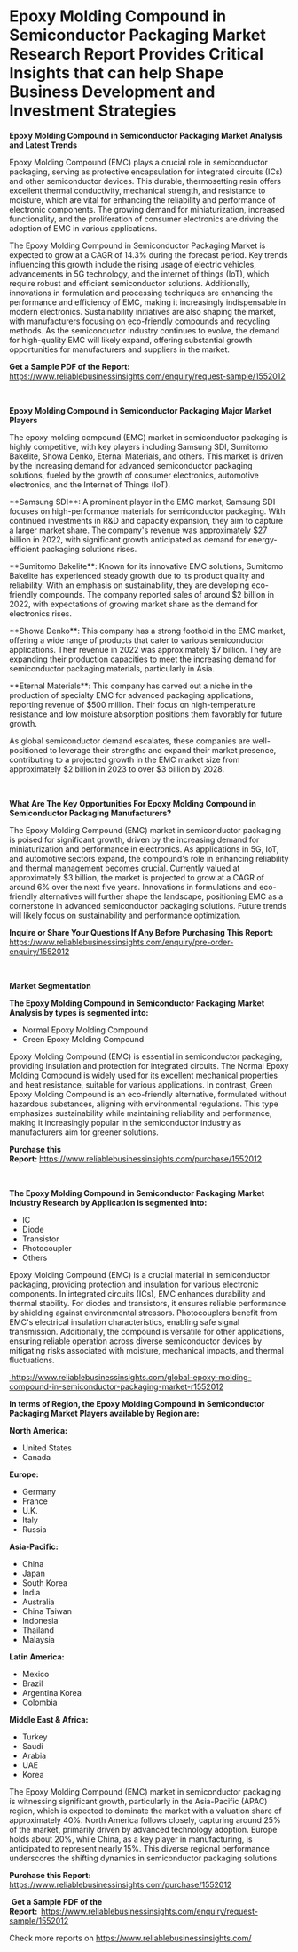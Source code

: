 <p><h1>Epoxy Molding Compound in Semiconductor Packaging Market Research Report Provides Critical Insights that can help Shape Business Development and Investment Strategies</h1></p><p><strong>Epoxy Molding Compound in Semiconductor Packaging Market Analysis and Latest Trends</strong></p>
<p><p>Epoxy Molding Compound (EMC) plays a crucial role in semiconductor packaging, serving as protective encapsulation for integrated circuits (ICs) and other semiconductor devices. This durable, thermosetting resin offers excellent thermal conductivity, mechanical strength, and resistance to moisture, which are vital for enhancing the reliability and performance of electronic components. The growing demand for miniaturization, increased functionality, and the proliferation of consumer electronics are driving the adoption of EMC in various applications.</p><p>The Epoxy Molding Compound in Semiconductor Packaging Market is expected to grow at a CAGR of 14.3% during the forecast period. Key trends influencing this growth include the rising usage of electric vehicles, advancements in 5G technology, and the internet of things (IoT), which require robust and efficient semiconductor solutions. Additionally, innovations in formulation and processing techniques are enhancing the performance and efficiency of EMC, making it increasingly indispensable in modern electronics. Sustainability initiatives are also shaping the market, with manufacturers focusing on eco-friendly compounds and recycling methods. As the semiconductor industry continues to evolve, the demand for high-quality EMC will likely expand, offering substantial growth opportunities for manufacturers and suppliers in the market.</p></p>
<p><strong>Get a Sample PDF of the Report:&nbsp;</strong> <a href="https://www.reliablebusinessinsights.com/enquiry/request-sample/1552012?utm_campaign=2201&utm_medium=2&utm_source=Github&utm_content=ia&utm_term=01022025&utm_id=epoxy-molding-compound-in-semiconductor-packaging">https://www.reliablebusinessinsights.com/enquiry/request-sample/1552012</a></p>
<p>&nbsp;</p>
<p><strong>Epoxy Molding Compound in Semiconductor Packaging Major Market Players</strong></p>
<p><p>The epoxy molding compound (EMC) market in semiconductor packaging is highly competitive, with key players including Samsung SDI, Sumitomo Bakelite, Showa Denko, Eternal Materials, and others. This market is driven by the increasing demand for advanced semiconductor packaging solutions, fueled by the growth of consumer electronics, automotive electronics, and the Internet of Things (IoT).</p><p>**Samsung SDI**: A prominent player in the EMC market, Samsung SDI focuses on high-performance materials for semiconductor packaging. With continued investments in R&D and capacity expansion, they aim to capture a larger market share. The company's revenue was approximately $27 billion in 2022, with significant growth anticipated as demand for energy-efficient packaging solutions rises.</p><p>**Sumitomo Bakelite**: Known for its innovative EMC solutions, Sumitomo Bakelite has experienced steady growth due to its product quality and reliability. With an emphasis on sustainability, they are developing eco-friendly compounds. The company reported sales of around $2 billion in 2022, with expectations of growing market share as the demand for electronics rises.</p><p>**Showa Denko**: This company has a strong foothold in the EMC market, offering a wide range of products that cater to various semiconductor applications. Their revenue in 2022 was approximately $7 billion. They are expanding their production capacities to meet the increasing demand for semiconductor packaging materials, particularly in Asia.</p><p>**Eternal Materials**: This company has carved out a niche in the production of specialty EMC for advanced packaging applications, reporting revenue of $500 million. Their focus on high-temperature resistance and low moisture absorption positions them favorably for future growth.</p><p>As global semiconductor demand escalates, these companies are well-positioned to leverage their strengths and expand their market presence, contributing to a projected growth in the EMC market size from approximately $2 billion in 2023 to over $3 billion by 2028.</p></p>
<p>&nbsp;</p>
<p><strong>What Are The Key Opportunities For Epoxy Molding Compound in Semiconductor Packaging Manufacturers?</strong></p>
<p><p>The Epoxy Molding Compound (EMC) market in semiconductor packaging is poised for significant growth, driven by the increasing demand for miniaturization and performance in electronics. As applications in 5G, IoT, and automotive sectors expand, the compound's role in enhancing reliability and thermal management becomes crucial. Currently valued at approximately $3 billion, the market is projected to grow at a CAGR of around 6% over the next five years. Innovations in formulations and eco-friendly alternatives will further shape the landscape, positioning EMC as a cornerstone in advanced semiconductor packaging solutions. Future trends will likely focus on sustainability and performance optimization.</p></p>
<p><strong>Inquire or Share Your Questions If Any Before Purchasing This Report:</strong> <a href="https://www.reliablebusinessinsights.com/enquiry/pre-order-enquiry/1552012?utm_campaign=2201&utm_medium=2&utm_source=Github&utm_content=ia&utm_term=01022025&utm_id=epoxy-molding-compound-in-semiconductor-packaging">https://www.reliablebusinessinsights.com/enquiry/pre-order-enquiry/1552012</a></p>
<p>&nbsp;</p>
<p><strong>Market Segmentation</strong></p>
<p><strong>The Epoxy Molding Compound in Semiconductor Packaging Market Analysis by types is segmented into:</strong></p>
<p><ul><li>Normal Epoxy Molding Compound</li><li>Green Epoxy Molding Compound</li></ul></p>
<p><p>Epoxy Molding Compound (EMC) is essential in semiconductor packaging, providing insulation and protection for integrated circuits. The Normal Epoxy Molding Compound is widely used for its excellent mechanical properties and heat resistance, suitable for various applications. In contrast, Green Epoxy Molding Compound is an eco-friendly alternative, formulated without hazardous substances, aligning with environmental regulations. This type emphasizes sustainability while maintaining reliability and performance, making it increasingly popular in the semiconductor industry as manufacturers aim for greener solutions.</p></p>
<p><strong>Purchase this Report:&nbsp;</strong><a href="https://www.reliablebusinessinsights.com/purchase/1552012?utm_campaign=2201&utm_medium=2&utm_source=Github&utm_content=ia&utm_term=01022025&utm_id=epoxy-molding-compound-in-semiconductor-packaging">https://www.reliablebusinessinsights.com/purchase/1552012</a></p>
<p>&nbsp;</p>
<p><strong>The Epoxy Molding Compound in Semiconductor Packaging Market Industry Research by Application is segmented into:</strong></p>
<p><ul><li>IC</li><li>Diode</li><li>Transistor</li><li>Photocoupler</li><li>Others</li></ul></p>
<p><p>Epoxy Molding Compound (EMC) is a crucial material in semiconductor packaging, providing protection and insulation for various electronic components. In integrated circuits (ICs), EMC enhances durability and thermal stability. For diodes and transistors, it ensures reliable performance by shielding against environmental stressors. Photocouplers benefit from EMC's electrical insulation characteristics, enabling safe signal transmission. Additionally, the compound is versatile for other applications, ensuring reliable operation across diverse semiconductor devices by mitigating risks associated with moisture, mechanical impacts, and thermal fluctuations.</p></p>
<p><a href="https://www.reliablebusinessinsights.com/global-epoxy-molding-compound-in-semiconductor-packaging-market-r1552012?utm_campaign=2201&utm_medium=2&utm_source=Github&utm_content=ia&utm_term=01022025&utm_id=epoxy-molding-compound-in-semiconductor-packaging">&nbsp;https://www.reliablebusinessinsights.com/global-epoxy-molding-compound-in-semiconductor-packaging-market-r1552012</a></p>
<p><strong>In terms of Region, the Epoxy Molding Compound in Semiconductor Packaging Market Players available by Region are:</strong></p>
<p>
    <p> <strong> North America: </strong>
        <ul>
            <li>United States</li>
            <li>Canada</li>
        </ul>
        </p> 
    <p> <strong> Europe: </strong>
        <ul>
            <li>Germany</li>
            <li>France</li>
            <li>U.K.</li>
            <li>Italy</li>
            <li>Russia</li>
        </ul>
        </p> 
    <p> <strong> Asia-Pacific: </strong>
        <ul>
            <li>China</li>
            <li>Japan</li>
            <li>South Korea</li>
            <li>India</li>
            <li>Australia</li>
            <li>China Taiwan</li>
            <li>Indonesia</li>
            <li>Thailand</li>
            <li>Malaysia</li>
        </ul>
        </p> 
    <p> <strong> Latin America: </strong>
        <ul>
            <li>Mexico</li>
            <li>Brazil</li>
            <li>Argentina Korea</li>
            <li>Colombia</li>
        </ul>
        </p> 
    <p> <strong> Middle East & Africa: </strong>
        <ul>
            <li>Turkey</li>
            <li>Saudi</li>
            <li>Arabia</li>
            <li>UAE</li>
            <li>Korea</li>
        </ul>
    </p>
    </p>
<p><p>The Epoxy Molding Compound (EMC) market in semiconductor packaging is witnessing significant growth, particularly in the Asia-Pacific (APAC) region, which is expected to dominate the market with a valuation share of approximately 40%. North America follows closely, capturing around 25% of the market, primarily driven by advanced technology adoption. Europe holds about 20%, while China, as a key player in manufacturing, is anticipated to represent nearly 15%. This diverse regional performance underscores the shifting dynamics in semiconductor packaging solutions.</p></p>
<p><strong>Purchase this Report: </strong><a href="https://www.reliablebusinessinsights.com/purchase/1552012?utm_campaign=2201&utm_medium=2&utm_source=Github&utm_content=ia&utm_term=01022025&utm_id=epoxy-molding-compound-in-semiconductor-packaging">https://www.reliablebusinessinsights.com/purchase/1552012</a></p>
<p>&nbsp;<strong>Get a Sample PDF of the Report:&nbsp;&nbsp;</strong><a href="https://www.reliablebusinessinsights.com/enquiry/request-sample/1552012?utm_campaign=2201&utm_medium=2&utm_source=Github&utm_content=ia&utm_term=01022025&utm_id=epoxy-molding-compound-in-semiconductor-packaging">https://www.reliablebusinessinsights.com/enquiry/request-sample/1552012</a></p>
<p><strong></strong></p>
<p>Check more reports on <a href="https://www.reliablebusinessinsights.com/?utm_campaign=2201&utm_medium=2&utm_source=Github&utm_content=ia&utm_term=01022025&utm_id=epoxy-molding-compound-in-semiconductor-packaging">https://www.reliablebusinessinsights.com/</a></p>